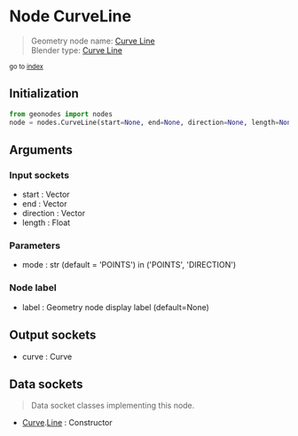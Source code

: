 
# Node CurveLine

> Geometry node name: [Curve Line](https://docs.blender.org/manual/en/latest/modeling/geometry_nodes/curve_primitives/curve_line.html)<br>
  Blender type: [Curve Line](https://docs.blender.org/api/current/bpy.types.GeometryNodeCurvePrimitiveLine.html)
  
<sub>go to [index](/docs/index.md)</sub>

Initialization
--------------
```python
from geonodes import nodes
node = nodes.CurveLine(start=None, end=None, direction=None, length=None, mode='POINTS', label=None)
```



## Arguments


### Input sockets

- start : Vector
- end : Vector
- direction : Vector
- length : Float

### Parameters

- mode : str (default = 'POINTS') in ('POINTS', 'DIRECTION')

### Node label

- label : Geometry node display label (default=None)

## Output sockets

- curve : Curve

## Data sockets

> Data socket classes implementing this node.
  
  
- [Curve](/docs/sockets/Curve.md).[Line](/docs/sockets/Curve.md#line) : Constructor
  
